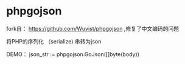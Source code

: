 ﻿phpgojson
=========
fork自： https://github.com/Wuvist/phpgojson ,修复了中文编码的问题

将PHP的序列化 （serialize) 串转为json

DEMO：
 json_str := phpgojson.GoJson([]byte(body))